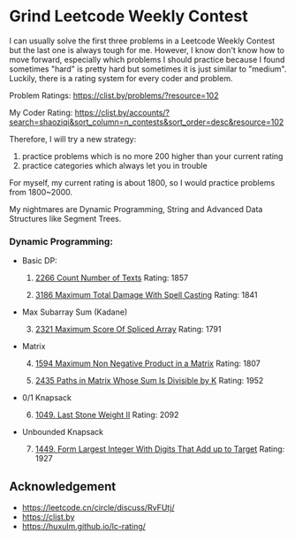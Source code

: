 # Grind Leetcode Weekly Contest

I can usually solve the first three problems in a Leetcode Weekly Contest but the last one is always tough for me.
However, I know don't know how to move forward, especially which problems I should practice because I found sometimes "hard" is pretty hard but sometimes it is just similar to "medium". Luckily, there is a rating system for every coder and problem.

Problem Ratings: https://clist.by/problems/?resource=102

My Coder Rating: https://clist.by/accounts/?search=shaoziqi&sort_column=n_contests&sort_order=desc&resource=102

Therefore, I will try a new strategy:

1. practice problems which is no more 200 higher than your current rating
2. practice categories which always let you in trouble

For myself, my current rating is about 1800, so I would practice problems from 1800~2000.

My nightmares are Dynamic Programming, String and Advanced Data Structures like Segment Trees.

### Dynamic Programming:

- Basic DP:

    1. [2266 Count Number of Texts](https://leetcode.com/problems/count-number-of-texts/)
    Rating: 1857
    
    2. [3186 Maximum Total Damage With Spell Casting](https://leetcode.com/problems/maximum-total-damage-with-spell-casting/)
    Rating: 1841

- Max Subarray Sum (Kadane)

    3. [2321 Maximum Score Of Spliced Array](https://leetcode.com/problems/maximum-score-of-spliced-array/)
    Rating: 1791

- Matrix

    4. [1594 Maximum Non Negative Product in a Matrix](https://leetcode.com/problems/maximum-non-negative-product-in-a-matrix/)
    Rating: 1807

    5. [2435 Paths in Matrix Whose Sum Is Divisible by K](https://leetcode.com/problems/paths-in-matrix-whose-sum-is-divisible-by-k/)
    Rating: 1952

- 0/1 Knapsack

    6. [1049. Last Stone Weight II](https://leetcode.com/problems/last-stone-weight-ii/)
    Rating: 2092

- Unbounded Knapsack
    
    7. [1449. Form Largest Integer With Digits That Add up to Target](https://leetcode.com/problems/form-largest-integer-with-digits-that-add-up-to-target/)
    Rating: 1927

## Acknowledgement
- https://leetcode.cn/circle/discuss/RvFUtj/
- https://clist.by
- https://huxulm.github.io/lc-rating/